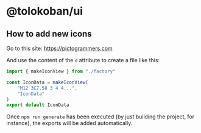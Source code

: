 # @tolokoban/ui

## How to add new icons

Go to this site: <https://pictogrammers.com>

And use the content of the `d` attribute to create a file like this:

```ts
import { makeIconView } from "./factory"

const IconData = makeIconView(
    "M12 3C7.58 3 4 4...",
    "IconData"
)
export default IconData
```

Once `npm run generate` has been executed (by just building the project, for instance), the exports will be added automatically.
